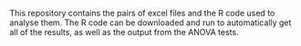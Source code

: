 This repository contains the pairs of excel files and the R code used to analyse them. The R code can be downloaded and run to automatically get all of the results, as well as the output from the ANOVA tests. 
